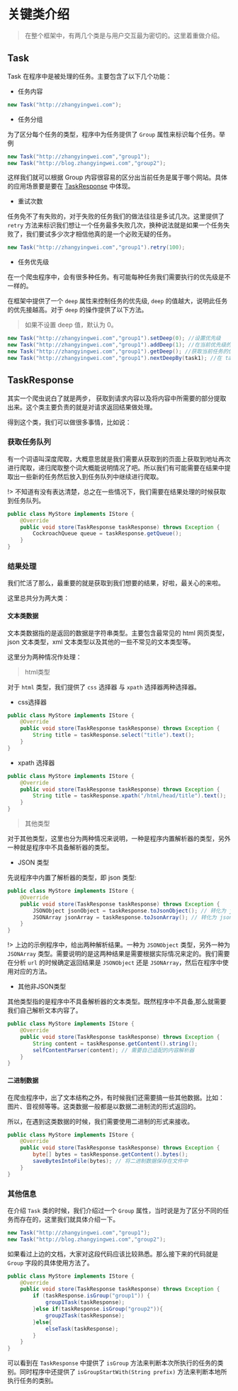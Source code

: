 # 关键类介绍

> 在整个框架中，有两几个类是与用户交互最为密切的。这里着重做介绍。

## Task

Task 在程序中是被处理的任务。主要包含了以下几个功能：

* 任务内容

```java
new Task("http://zhangyingwei.com");
```

* 任务分组

为了区分每个任务的类型，程序中为任务提供了 `Group` 属性来标识每个任务。举例

```java
new Task("http://zhangyingwei.com","group1");
new Task("http://blog.zhangyingwei.com","group2");
```

这样我们就可以根据 Group 内容很容易的区分出当前任务是属于哪个网站。具体的应用场景要是要在 [TaskResponse](#TaskResponse) 中体现。

* 重试次数

任务免不了有失败的，对于失败的任务我们的做法往往是多试几次。这里提供了 `retry` 方法来标识我们想让一个任务最多失败几次，换种说法就是如果一个任务失败了，我们要试多少次才相信他真的是一个必败无疑的任务。

```java
new Task("http://zhangyingwei.com","group1").retry(100);
```

* 任务优先级

在一个爬虫程序中，会有很多种任务。有可能每种任务我们需要执行的优先级是不一样的。

在框架中提供了一个 `deep` 属性来控制任务的优先级, `deep` 的值越大，说明此任务的优先接越高。对于 `deep` 的操作提供了以下方法。

> 如果不设置 deep 值，默认为 0。

```java
new Task("http://zhangyingwei.com","group1").setDeep(0); //设置优先级
new Task("http://zhangyingwei.com","group1").addDeep(1); //在当前优先级的基础上加 1
new Task("http://zhangyingwei.com","group1").getDeep(); //获取当前任务的优先级
new Task("http://zhangyingwei.com","group1").nextDeepBy(task1); //在 task1 的优先级基础上加 1
```

## TaskResponse

其实一个爬虫说白了就是两步， 获取到请求内容以及将内容中所需要的部分提取出来。这个类主要负责的就是对请求返回结果做处理。

得到这个类，我们可以做很多事情，比如说：

###  获取任务队列

有一个词语叫深度爬取，大概意思就是我们需要从获取到的页面上获取到地址再次进行爬取，递归爬取整个词大概能说明情况了吧。所以我们有可能需要在结果中提取出一些新的任务然后放入到任务队列中继续进行爬取。

!> 不知道有没有表达清楚，总之在一些情况下，我们需要在结果处理的时候获取到任务队列。

```java
public class MyStore implements IStore {
    @Override
    public void store(TaskResponse taskResponse) throws Exception {
        CockroachQueue queue = taskResponse.getQueue();
    }
}
```

### 结果处理

我们忙活了那么，最重要的就是获取到我们想要的结果，好啦，最关心的来啦。

这里总共分为两大类：

#### 文本类数据

文本类数据指的是返回的数据是字符串类型。主要包含最常见的 html 网页类型，json 文本类型，xml 文本类型以及其他的一些不常见的文本类型等。

这里分为两种情况作处理：

> html类型

对于 `html` 类型，我们提供了 `css` 选择器 与 `xpath` 选择器两种选择器。

* css选择器

```java
public class MyStore implements IStore {
    @Override
    public void store(TaskResponse taskResponse) throws Exception {
        String title = taskResponse.select("title").text();
    }
}
```

* xpath 选择器

```java
public class MyStore implements IStore {
    @Override
    public void store(TaskResponse taskResponse) throws Exception {
        String title = taskResponse.xpath("/html/head/title").text();
    }
}
```

> 其他类型

对于其他类型，这里也分为两种情况来说明，一种是程序内置解析器的类型，另外一种就是程序中不具备解析器的类型。

  * JSON 类型

先说程序中内置了解析器的类型，即 json 类型:

```java
public class MyStore implements IStore {
    @Override
    public void store(TaskResponse taskResponse) throws Exception {
        JSONObject jsonObject = taskResponse.toJsonObject(); // 转化为 json 对象
        JSONArray jsonArray = taskResponse.toJsonArray(); // 转化为 json 数组
    }
}
```

!> 上边的示例程序中，给出两种解析结果。一种为 `JSONObject` 类型，另外一种为 `JSONArray` 类型。需要说明的是这两种结果是需要根据实际情况来定的。我们需要在分析 `url` 的时候确定返回结果是 `JSONObject` 还是 `JSONArray`，然后在程序中使用对应的方法。

  * 其他非JSON类型

  其他类型指的是程序中不具备解析器的文本类型。既然程序中不具备,那么就需要我们自己解析文本内容了。

```java
public class MyStore implements IStore {
    @Override
    public void store(TaskResponse taskResponse) throws Exception {
        String content = taskResponse.getContent().string();
        selfContentParser(content); // 需要自己适配的内容解析器
    }
}
```

#### 二进制数据

在爬虫程序中，出了文本结构之外，有时候我们还需要搞一些其他数据。比如： 图片、音视频等等。这类数据一般都是以数据二进制流的形式返回的。

所以，在遇到这类数据的时候，我们需要使用二进制的形式来接收。

```java
public class MyStore implements IStore {
    @Override
    public void store(TaskResponse taskResponse) throws Exception {
        byte[] bytes = taskResponse.getContent().bytes();
        saveBytesIntoFile(bytes); // 将二进制数据保存在文件中
    }
}
```

### 其他信息

在介绍 `Task` 类的时候，我们介绍过一个 `Group` 属性，当时说是为了区分不同的任务而存在的，这里我们就具体介绍一下。

```java
new Task("http://zhangyingwei.com","group1");
new Task("http://blog.zhangyingwei.com","group2");
```

如果看过上边的文档，大家对这段代码应该比较熟悉。那么接下来的代码就是 `Group` 字段的具体使用方法了。

```java
public class MyStore implements IStore {
    @Override
    public void store(TaskResponse taskResponse) throws Exception {
        if (taskResponse.isGroup("group1")) {
            group1Task(taskResponse);
        }else if(taskResponse.isGroup("group2")){
            group2Task(taskResponse);
        }else{
            elseTask(taskResponse);
        }
    }
}
```

可以看到在 `TaskResponse` 中提供了 `isGroup` 方法来判断本次所执行的任务的类别。同时程序中还提供了 `isGroupStartWith(String prefix)` 方法来判断本地所执行任务的类别。